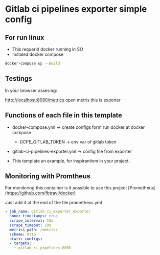 # Gitlab ci pipelines exporter simple config

## For run linux

* This requerid docker running in SO
* Instaled docker compose

```bash
docker-compose up --build
```

## Testings

In your browser assesing:

<http://localhost:8080/metrics> open metris this is exporter

## Functions of each file in this template

* docker-compose.yml -> create configs form run docker at docker compose
  * GCPE_GITLAB_TOKEN -> env var of gitlab token

* gitlab-ci-pipelines-exporter.yml -> config file from exporter

* This template an example, for inspirantiom in your project.

## Monitoring with Promtheus

For monitoring this container is it possible to use this project [Prometheus]
(<https://github.com/fbtravi/docker>)

Just add it at the end of the file prometheus.yml

```yaml
- job_name: gitlab_ci_exporter_exporter
  honor_timestamps: true
  scrape_interval: 15s
  scrape_timeout: 10s
  metrics_path: /metrics
  scheme: http
  static_configs:
  - targets:
    - gitlab_ci_pipelines:8080
```
